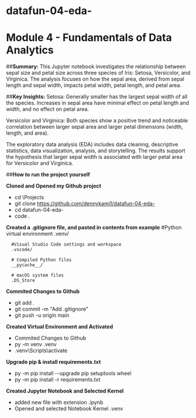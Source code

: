 # datafun-04-eda-
# Module 4 - Fundamentals of Data Analytics

##**Summary:**
This Jupyter notebook investigates the relationship between sepal size and petal size across three species of Iris: Setosa, Versicolor, and Virginica. The analysis focuses on how the sepal area, derived from sepal length and sepal width, impacts petal width, petal length, and petal area.

##**Key Insights:**
Setosa: Generally smaller has the largest sepal width of all the species. Increases in sepal area have minimal effect on petal length and width, and no effect on petal area.

Versicolor and Virginica: Both species show a positive trend and noticeable correlation between larger sepal area and larger petal dimensions (width, length, and area).

The exploratory data analysis (EDA) includes data cleaning, descriptive statistics, data visualization, analysis, and storytelling. The results support the hypothesis that larger sepal width is associated with larger petal area for Versicolor and Virginica.


##**How to run the project yourself**

**Cloned and Opened my Github project**
- cd \Projects
- git clone https://github.com/dennykami1/datafun-04-eda-
- cd datafun-04-eda-
- code .

**Created a .gitignore file, and pasted in contents from example**
      #Python virtual environment
      .venv/

      #Visual Studio Code settings and workspace
      .vscode/

      # Compiled Python files
      __pycache__/

      # macOS system files
      .DS_Store

**Commited Changes to Github**
- git add .
- git commit -m "Add .gitignore"
- git push -u origin main

**Created Virtual Environment and Activated**
- Commited Changes to Github
- py -m venv .venv
- .venv\Scripts\activate

**Upgrade pip & install requirements.txt**
- py -m pip install --upgrade pip setuptools wheel
- py -m pip install -r requirements.txt

**Created Jupyter Notebook and Selected Kernel**
- added new file with extension .ipynb
- Opened and selected Notebook Kernel .venv
